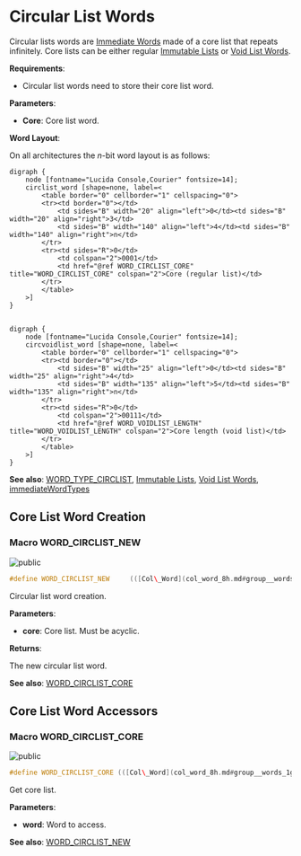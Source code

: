 <a id="group__circlist__words"></a>
# Circular List Words



Circular lists words are [Immediate Words](group__immediate__words.md#group__immediate__words) made of a core list that repeats infinitely. Core lists can be either regular [Immutable Lists](group__list__words.md#group__list__words) or [Void List Words](group__voidlist__words.md#group__voidlist__words).






**Requirements**:


* Circular list words need to store their core list word.


**Parameters**:

* **Core**: Core list word.


**Word Layout**:

On all architectures the _n_-bit word layout is as follows:


    digraph {
        node [fontname="Lucida Console,Courier" fontsize=14];
        circlist_word [shape=none, label=<
            <table border="0" cellborder="1" cellspacing="0">
            <tr><td border="0"></td>
                <td sides="B" width="20" align="left">0</td><td sides="B" width="20" align="right">3</td>
                <td sides="B" width="140" align="left">4</td><td sides="B" width="140" align="right">n</td>
            </tr>
            <tr><td sides="R">0</td>
                <td colspan="2">0001</td>
                <td href="@ref WORD_CIRCLIST_CORE" title="WORD_CIRCLIST_CORE" colspan="2">Core (regular list)</td>
            </tr>
            </table>
        >]
    }
    
 
    digraph {
        node [fontname="Lucida Console,Courier" fontsize=14];
        circvoidlist_word [shape=none, label=<
            <table border="0" cellborder="1" cellspacing="0">
            <tr><td border="0"></td>
                <td sides="B" width="25" align="left">0</td><td sides="B" width="25" align="right">4</td>
                <td sides="B" width="135" align="left">5</td><td sides="B" width="135" align="right">n</td>
            </tr>
            <tr><td sides="R">0</td>
                <td colspan="2">00111</td>
                <td href="@ref WORD_VOIDLIST_LENGTH" title="WORD_VOIDLIST_LENGTH" colspan="2">Core length (void list)</td>
            </tr>
            </table>
        >]
    }
    











**See also**: [WORD\_TYPE\_CIRCLIST](col_word_int_8h.md#group__words_1ga5986ba88af901948fd9a78f422001650), [Immutable Lists](group__list__words.md#group__list__words), [Void List Words](group__voidlist__words.md#group__voidlist__words), [immediateWordTypes](col_word_int_8h.md#group__immediate__words_1gadc93860da89f6a52a884c10b7835aaac)

## Core List Word Creation

<a id="group__circlist__words_1ga51827e999fb41c560624c93dd2a8770b"></a>
### Macro WORD\_CIRCLIST\_NEW

![][public]

```cpp
#define WORD_CIRCLIST_NEW     (([Col\_Word](col_word_8h.md#group__words_1gadb626f9e195212e4fdfba7df154ad043))(((uintptr_t)(core))|8))( core )
```

Circular list word creation.

**Parameters**:

* **core**: Core list. Must be acyclic.


**Returns**:

The new circular list word.



**See also**: [WORD\_CIRCLIST\_CORE](col_word_int_8h.md#group__circlist__words_1ga736b51bba4c6bf3ca55f43d942390d36)



## Core List Word Accessors

<a id="group__circlist__words_1ga736b51bba4c6bf3ca55f43d942390d36"></a>
### Macro WORD\_CIRCLIST\_CORE

![][public]

```cpp
#define WORD_CIRCLIST_CORE (([Col\_Word](col_word_8h.md#group__words_1gadb626f9e195212e4fdfba7df154ad043))(((uintptr_t)(word))&~8))( word )
```

Get core list.

**Parameters**:

* **word**: Word to access.



**See also**: [WORD\_CIRCLIST\_NEW](col_word_int_8h.md#group__circlist__words_1ga51827e999fb41c560624c93dd2a8770b)



[public]: https://img.shields.io/badge/-public-brightgreen (public)
[C++]: https://img.shields.io/badge/language-C%2B%2B-blue (C++)
[private]: https://img.shields.io/badge/-private-red (private)
[Markdown]: https://img.shields.io/badge/language-Markdown-blue (Markdown)
[static]: https://img.shields.io/badge/-static-lightgrey (static)